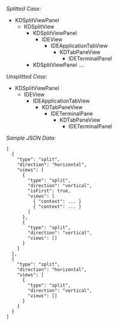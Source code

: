 *Splitted Case:*

  - KDSplitViewPanel
     - KDSplitView
       - KDSplitViewPanel
         - IDEView
           - IDEApplicationTabView
             - KDTabPaneView
               - IDETerminalPanel
       - KDSplitViewPanel
       ....


*Unsplitted Case:*

  - KDSplitViewPanel
     - IDEView
       - IDEApplicationTabView
         - KDTabPaneView
           - IDETerminalPane
             - KDTabPaneView
               - IDETerminalPanel


*Sample JSON Data:*
  ```
  [
    {
      "type": "split",
      "direction": "horizontal",
      "views": [
        {
          "type": "split",
          "direction": "vertical",
          "isFirst": true,
          "views": [
            { "context": ... }
            { "context": ... }
          ]
        },
        {
          "type": "split",
          "direction": "vertical",
          "views": []
        }
      ]
    },
    {
      "type": "split",
      "direction": "horizontal",
      "views": [
        {
          "type": "split",
          "direction": "vertical",
          "views": []
        }
      ]
    }
  ]
  ```